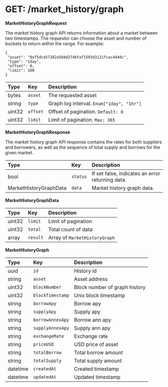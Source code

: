 # GET: /market\_history/graph

**MarketHistoryGraphRequest**

The market history graph API returns information about a market between two timestamps. The requestor can choose the asset and number of buckets to return within the range. For example:

```text
{
 "asset": "0xf5dce57282a584d2746faf1593d3121fcac444dc",
 "type": "1day",
 "offset": 0,
 "limit": 100
}
```

| Type | Key | Description |
| :--- | :--- | :--- |
| bytes | `asset` | The requested asset |
| string | `type` | Graph log interval. `Enum["1day", "1hr"]` |
| uint32 | `offset` | Offset of pagination. `Default: 0` |
| uint32 | `limit` | Limit of pagination. `Max: 365` |

**MarketHistoryGraphResponse**

The market history graph API response contains the rates for both suppliers and borrowers, as well as the sequence of total supply and borrows for the given market.

| Type | Key | Description |
| :--- | :--- | :--- |
| bool | `status` | If set false, indicates an error returning data. |
| MarketHistoryGraphData | `data` | Market history graph data. |

**MarketHistoryGraphData**

| Type | Key | Description |
| :--- | :--- | :--- |
| uint32 | `limit` | Limit of pagination |
| uint32 | `total` | Total count of data |
| array | `result` | Array of `MarketHistoryGraph` |

**MarketHistoryGraph**

| Type | Key | Description |
| :--- | :--- | :--- |
| uuid | `id` | History id |
| string | `asset` | Asset address |
| uint32 | `blockNumber` | Block number of graph history |
| uint32 | `blockTimestamp` | Unix block timestamp |
| string | `borrowApy` | Borrow apy |
| string | `supplyApy` | Supply apy |
| string | `borrowAnnexApy` | Borrow ann apy |
| string | `supplyAnnexApy` | Supply ann apy |
| string | `exchangeRate` | Exchange rate |
| string | `priceUSD` | USD price of asset |
| string | `totalBorrow` | Total borrow amount |
| string | `totalSupply` | Total supply amount |
| datetime | `createdAt` | Created timestamp |
| datetime | `updatedAt` | Updated timestamp |

